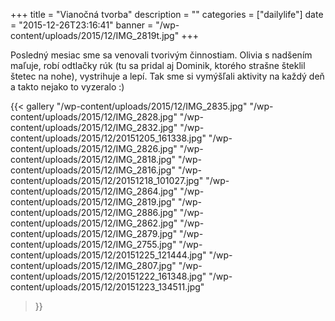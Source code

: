 +++
title = "Vianočná tvorba"
description = ""
categories = ["dailylife"]
date = "2015-12-26T23:16:41"
banner = "/wp-content/uploads/2015/12/IMG_2819t.jpg"
+++

Posledný mesiac sme sa venovali tvorivým činnostiam. Olivia s nadšením maľuje, robí odtlačky rúk (tu sa pridal aj Dominik, ktorého strašne šteklil štetec na nohe), vystrihuje a
lepí. Tak sme si vymýšľali aktivity na každý deň a takto nejako to vyzeralo :)

{{< gallery
    "/wp-content/uploads/2015/12/IMG_2835.jpg"
    "/wp-content/uploads/2015/12/IMG_2828.jpg"
    "/wp-content/uploads/2015/12/IMG_2832.jpg"
    "/wp-content/uploads/2015/12/20151205_161338.jpg"
    "/wp-content/uploads/2015/12/IMG_2826.jpg"
    "/wp-content/uploads/2015/12/IMG_2818.jpg"
    "/wp-content/uploads/2015/12/IMG_2816.jpg"
    "/wp-content/uploads/2015/12/20151218_101027.jpg"
    "/wp-content/uploads/2015/12/IMG_2864.jpg"
    "/wp-content/uploads/2015/12/IMG_2819.jpg"
    "/wp-content/uploads/2015/12/IMG_2886.jpg"
    "/wp-content/uploads/2015/12/IMG_2862.jpg"
    "/wp-content/uploads/2015/12/IMG_2879.jpg"
    "/wp-content/uploads/2015/12/IMG_2755.jpg"
    "/wp-content/uploads/2015/12/20151225_121444.jpg"
    "/wp-content/uploads/2015/12/IMG_2807.jpg"
    "/wp-content/uploads/2015/12/20151222_161348.jpg"
    "/wp-content/uploads/2015/12/20151223_134511.jpg"
>}}
